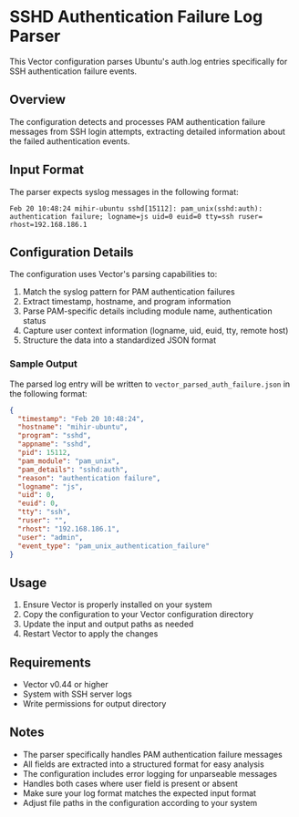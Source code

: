# SSHD Authentication Failure Log Parser

This Vector configuration parses Ubuntu's auth.log entries specifically for SSH authentication failure events.

## Overview

The configuration detects and processes PAM authentication failure messages from SSH login attempts, extracting detailed information about the failed authentication events.

## Input Format

The parser expects syslog messages in the following format:

```
Feb 20 10:48:24 mihir-ubuntu sshd[15112]: pam_unix(sshd:auth): authentication failure; logname=js uid=0 euid=0 tty=ssh ruser= rhost=192.168.186.1
```

## Configuration Details

The configuration uses Vector's parsing capabilities to:
1. Match the syslog pattern for PAM authentication failures
2. Extract timestamp, hostname, and program information
3. Parse PAM-specific details including module name, authentication status
4. Capture user context information (logname, uid, euid, tty, remote host)
5. Structure the data into a standardized JSON format

### Sample Output

The parsed log entry will be written to `vector_parsed_auth_failure.json` in the following format:

```json
{
  "timestamp": "Feb 20 10:48:24",
  "hostname": "mihir-ubuntu",
  "program": "sshd",
  "appname": "sshd",
  "pid": 15112,
  "pam_module": "pam_unix",
  "pam_details": "sshd:auth",
  "reason": "authentication failure",
  "logname": "js",
  "uid": 0,
  "euid": 0,
  "tty": "ssh",
  "ruser": "",
  "rhost": "192.168.186.1",
  "user": "admin",
  "event_type": "pam_unix_authentication_failure"
}
```

## Usage

1. Ensure Vector is properly installed on your system
2. Copy the configuration to your Vector configuration directory
3. Update the input and output paths as needed
4. Restart Vector to apply the changes

## Requirements

- Vector v0.44 or higher
- System with SSH server logs
- Write permissions for output directory

## Notes

- The parser specifically handles PAM authentication failure messages
- All fields are extracted into a structured format for easy analysis
- The configuration includes error logging for unparseable messages
- Handles both cases where user field is present or absent
- Make sure your log format matches the expected input format
- Adjust file paths in the configuration according to your system
